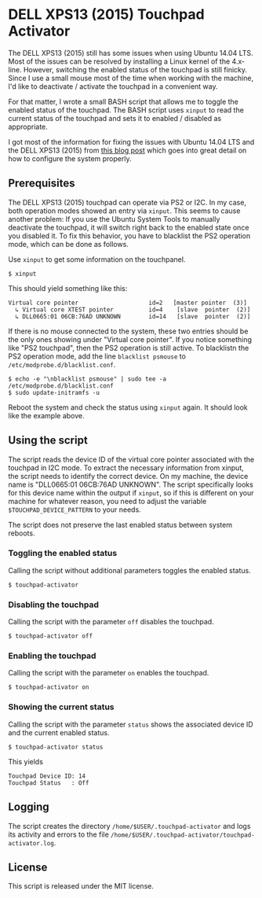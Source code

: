 # DELL XPS13 (2015) Touchpad Activator

The DELL XPS13 (2015) still has some issues when using Ubuntu 14.04 LTS. Most of the issues can be resolved by installing a Linux kernel of the 4.x-line. However, switching the enabled status of the touchpad is still finicky. Since I use a small mouse most of the time when working with the machine, I'd like to deactivate / activate the touchpad in a convenient way.

For that matter, I wrote a small BASH script that allows me to toggle the enabled status of the touchpad. The BASH script uses `xinput` to read the current status of the touchpad and sets it to enabled / disabled as appropriate.

I got most of the information for fixing the issues with Ubuntu 14.04 LTS and the DELL XPS13 (2015) from [this blog post](http://forthescience.org/blog/tag/xps13.html) which goes into great detail on how to configure the system properly.

## Prerequisites

The DELL XPS13 (2015) touchpad can operate via PS2 or I2C. In my case, both operation modes showed an entry via `xinput`. This seems to cause another problem: If you use the Ubuntu System Tools to manually deactivate the touchpad, it will switch right back to the enabled state once you disabled it. To fix this behavior, you have to blacklist the PS2 operation mode, which can be done as follows.

Use `xinput` to get some information on the touchpanel.

	$ xinput

This should yield something like this:

	Virtual core pointer                    id=2   [master pointer  (3)]
	  ↳ Virtual core XTEST pointer          id=4    [slave  pointer  (2)]
	  ↳ DLL0665:01 06CB:76AD UNKNOWN        id=14   [slave  pointer  (2)]


If there is no mouse connected to the system, these two entries should be the only ones showing under "Virtual core pointer". If you notice something like "PS2 touchpad", then the PS2 operation is still active. To blacklistn the PS2 operation mode, add the line `blacklist psmouse` to `/etc/modprobe.d/blacklist.conf`.

	$ echo -e "\nblacklist psmouse" | sudo tee -a /etc/modprobe.d/blacklist.conf
	$ sudo update-initramfs -u

Reboot the system and check the status using `xinput` again. It should look like the example above.

## Using the script

The script reads the device ID of the virtual core pointer associated with the touchpad in I2C mode. To extract the necessary information from xinput, the script needs to identify the correct device. On my machine, the device name is "DLL0665:01 06CB:76AD UNKNOWN". The script specifically looks for this device name within the output if `xinput`, so if this is different on your machine for whatever reason, you need to adjust the variable `$TOUCHPAD_DEVICE_PATTERN` to your needs.

The script does not preserve the last enabled status between system reboots.

### Toggling the enabled status

Calling the script without additional parameters toggles the enabled status.

	$ touchpad-activator

### Disabling the touchpad

Calling the script with the parameter `off` disables the touchpad.

	$ touchpad-activator off

### Enabling the touchpad

Calling the script with the parameter `on` enables the touchpad.

	$ touchpad-activator on

### Showing the current status

Calling the script with the parameter `status` shows the associated device ID and the current enabled status.

	$ touchpad-activator status

This yields

	Touchpad Device ID: 14
	Touchpad Status   : Off

## Logging

The script creates the directory `/home/$USER/.touchpad-activator` and logs its activity and errors to the file `/home/$USER/.touchpad-activator/touchpad-activator.log`.

## License

This script is released under the MIT license.
